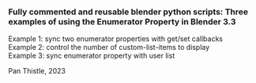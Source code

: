 ### Fully commented and reusable blender python scripts: Three examples of using the Enumerator Property in Blender 3.3  

Example 1: sync two enumerator properties with get/set callbacks  
Example 2: control the number of custom-list-items to display  
Example 3: sync enumerator property with user list  

Pan Thistle, 2023
